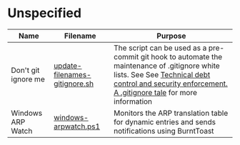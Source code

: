 # Unspecified

| Name | Filename | Purpose |
| --- | --- | --- |
| Don't git ignore me | [update-filenames-gitignore.sh](https://github.com/andrerferreira/unspecified/blob/main/update-filenames-gitignore.sh) | The script can be used as a pre-commit git hook to automate the maintenance of .gitignore white lists. See See [Technical debt control and security enforcement. A .gitignore tale](https://www.linkedin.com/pulse/technical-debt-control-security-enforcement-gitignore-andré-ferreira/) for more information |
| Windows ARP Watch | [windows-arpwatch.ps1](https://github.com/andrerferreira/unspecified/blob/main/windows-arpwatch.ps1) | Monitors the ARP translation table for dynamic entries and sends notifications using BurntToast 
